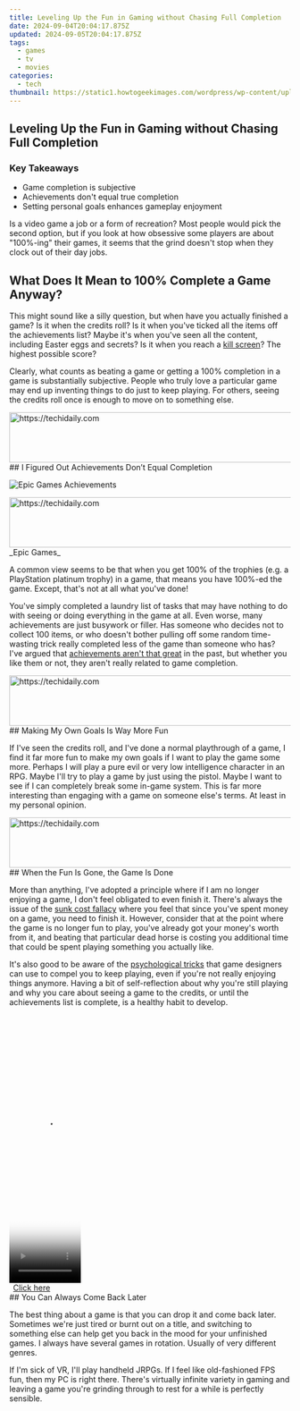 ```yaml
---
title: Leveling Up the Fun in Gaming without Chasing Full Completion
date: 2024-09-04T20:04:17.875Z
updated: 2024-09-05T20:04:17.875Z
tags:
  - games
  - tv
  - movies
categories:
  - tech
thumbnail: https://static1.howtogeekimages.com/wordpress/wp-content/uploads/2024/04/a-happy-man-holding-a-video-game-controller.jpg
---
```


## Leveling Up the Fun in Gaming without Chasing Full Completion

### Key Takeaways

* Game completion is subjective
* Achievements don't equal true completion
* Setting personal goals enhances gameplay enjoyment

 Is a video game a job or a form of recreation? Most people would pick the second option, but if you look at how obsessive some players are about "100%-ing" their games, it seems that the grind doesn't stop when they clock out of their day jobs.

##  What Does It Mean to 100% Complete a Game Anyway?

 This might sound like a silly question, but when have you actually finished a game? Is it when the credits roll? Is it when you've ticked all the items off the achievements list? Maybe it's when you've seen all the content, including Easter eggs and secrets? Is it when you reach a [kill screen](https://gamerant.com/most-infamous-kill-screens-in-video-games/)? The highest possible score?

 Clearly, what counts as beating a game or getting a 100% completion in a game is substantially subjective. People who truly love a particular game may end up inventing things to do just to keep playing. For others, seeing the credits roll once is enough to move on to something else.

<!-- affiliate ads begin -->
<a href="https://appsumo.8odi.net/c/5597632/2030395/7443" target="_top" id="2030395">
  <img src="//a.impactradius-go.com/display-ad/7443-2030395" border="0" alt="https://techidaily.com" width="728" height="90"/>
</a>
<img height="0" width="0" src="https://appsumo.8odi.net/i/5597632/2030395/7443" style="position:absolute;visibility:hidden;" border="0" />
<!-- affiliate ads end -->
##  I Figured Out Achievements Don’t Equal Completion

![Epic Games Achievements](https://static1.howtogeekimages.com/wordpress/wp-content/uploads/2021/10/epic-games-achievments.jpg) 

<!-- affiliate ads begin -->
<a href="https://aligracehair.sjv.io/c/5597632/2080333/19272" target="_top" id="2080333">
  <img src="//a.impactradius-go.com/display-ad/19272-2080333" border="0" alt="https://techidaily.com" width="728" height="90"/>
</a>
<img height="0" width="0" src="https://aligracehair.sjv.io/i/5597632/2080333/19272" style="position:absolute;visibility:hidden;" border="0" />
<!-- affiliate ads end -->
_Epic Games_

 A common view seems to be that when you get 100% of the trophies (e.g. a PlayStation platinum trophy) in a game, that means you have 100%-ed the game. Except, that's not at all what you've done!

 You've simply completed a laundry list of tasks that may have nothing to do with seeing or doing everything in the game at all. Even worse, many achievements are just busywork or filler. Has someone who decides not to collect 100 items, or who doesn't bother pulling off some random time-wasting trick really completed less of the game than someone who has? I've argued that [achievements aren't that great](https://screen-activity-recording.techidaily.com/updated-in-2024-the-foremost-9-digital-mic-recorders-for-high-fidelity-capture/) in the past, but whether you like them or not, they aren't really related to game completion.

<!-- affiliate ads begin -->
<a href="https://appsumo.8odi.net/c/5597632/2082539/7443" target="_top" id="2082539">
  <img src="//a.impactradius-go.com/display-ad/7443-2082539" border="0" alt="https://techidaily.com" width="728" height="90"/>
</a>
<img height="0" width="0" src="https://appsumo.8odi.net/i/5597632/2082539/7443" style="position:absolute;visibility:hidden;" border="0" />
<!-- affiliate ads end -->
##  Making My Own Goals Is Way More Fun

 If I've seen the credits roll, and I've done a normal playthrough of a game, I find it far more fun to make my own goals if I want to play the game some more. Perhaps I will play a pure evil or very low intelligence character in an RPG. Maybe I'll try to play a game by just using the pistol. Maybe I want to see if I can completely break some in-game system. This is far more interesting than engaging with a game on someone else's terms. At least in my personal opinion.

<!-- affiliate ads begin -->
<a href="https://appsumo.8odi.net/c/5597632/2044583/7443" target="_top" id="2044583">
  <img src="//a.impactradius-go.com/display-ad/7443-2044583" border="0" alt="https://techidaily.com" width="728" height="90"/>
</a>
<img height="0" width="0" src="https://appsumo.8odi.net/i/5597632/2044583/7443" style="position:absolute;visibility:hidden;" border="0" />
<!-- affiliate ads end -->
##  When the Fun Is Gone, the Game Is Done

 More than anything, I've adopted a principle where if I am no longer enjoying a game, I don't feel obligated to even finish it. There's always the issue of the [sunk cost fallacy](https://www.investopedia.com/terms/s/sunkcost.asp) where you feel that since you've spent money on a game, you need to finish it. However, consider that at the point where the game is no longer fun to play, you've already got your money's worth from it, and beating that particular dead horse is costing you additional time that could be spent playing something you actually like.

 It's also good to be aware of the [psychological tricks](https://instagram-videos.techidaily.com/updated-exploring-the-validity-of-instagram-photos-for-2024/) that game designers can use to compel you to keep playing, even if you're not really enjoying things anymore. Having a bit of self-reflection about why you're still playing and why you care about seeing a game to the credits, or until the achievements list is complete, is a healthy habit to develop.

<!-- affiliate ads begin -->
<span id="1977004">
					<video width="128" height="480" style="cursor:pointer"
           poster="//a.impactradius-go.com/display-clicktoplayimage/1977004.png"
           onclick="if(!this.playClicked){this.play();this.setAttribute('controls',true);this.playClicked=true;}">
	   <source src="//a.impactradius-go.com/display-ad/22993-1977004">
	   <img src="//a.impactradius-go.com/display-clicktoplayimage/1977004.png" style="border: none; height: 100%; width: 100%; object-fit: contain">
	</video>
	<div style="width:80px;text-align:center"><a href="javascript:window.open(decodeURIComponent('https%3A%2F%2Fhomestyler.sjv.io%2Fc%2F5597632%2F1977004%2F22993'), '_blank');void(0);">Click here</a></div>
</span>
<img height="0" width="0" src="https://imp.pxf.io/i/5597632/1977004/22993" style="position:absolute;visibility:hidden;" border="0" />
<!-- affiliate ads end -->
##  You Can Always Come Back Later

 The best thing about a game is that you can drop it and come back later. Sometimes we're just tired or burnt out on a title, and switching to something else can help get you back in the mood for your unfinished games. I always have several games in rotation. Usually of very different genres.

 If I'm sick of VR, I'll play handheld JRPGs. If I feel like old-fashioned FPS fun, then my PC is right there. There's virtually infinite variety in gaming and leaving a game you're grinding through to rest for a while is perfectly sensible.

<ins class="adsbygoogle"
     style="display:block"
     data-ad-format="autorelaxed"
     data-ad-client="ca-pub-7571918770474297"
     data-ad-slot="1223367746"></ins>



<ins class="adsbygoogle"
     style="display:block"
     data-ad-client="ca-pub-7571918770474297"
     data-ad-slot="8358498916"
     data-ad-format="auto"
     data-full-width-responsive="true"></ins>



